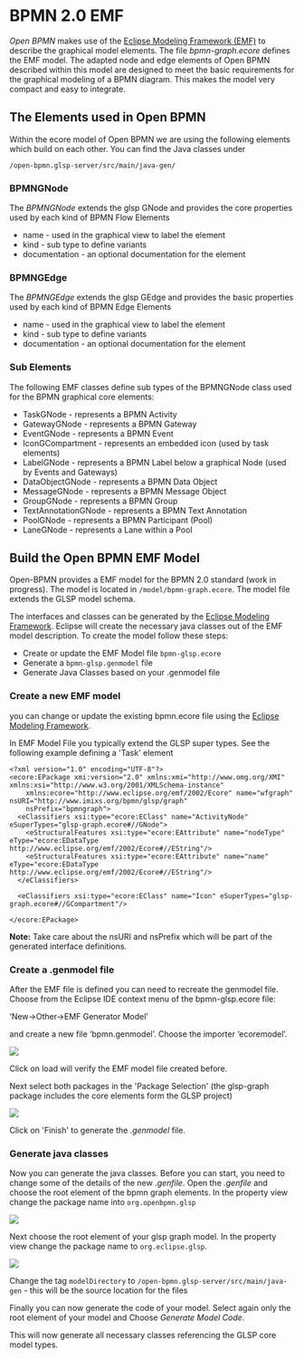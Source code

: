 # BPMN 2.0 EMF

*Open BPMN* makes use of the [Eclipse Modeling Framework (EMF)](https://www.eclipse.org/modeling/emf/) to describe the graphical model elements.
The file *bpmn-graph.ecore* defines the EMF model. The adapted node and edge elements of Open BPMN described within this model are designed to meet the basic requirements for the graphical modeling of a BPMN diagram. This makes the model very compact and easy to integrate.

## The Elements used in Open BPMN

Within the ecore model of Open BPMN we are using the following elements which build on each other. You can find the Java classes under

	/open-bpmn.glsp-server/src/main/java-gen/

### BPMNGNode

The *BPMNGNode* extends the glsp GNode and provides the core properties used by each kind of BPMN Flow Elements

 - name - used in the graphical view to label the element
 - kind - sub type to define variants
 - documentation - an optional documentation for the element
 
 
### BPMNGEdge

The *BPMNGEdge* extends the glsp GEdge and provides the basic properties used by each kind of BPMN Edge Elements

 - name - used in the graphical view to label the element
 - kind - sub type to define variants
 - documentation - an optional documentation for the element
 

### Sub Elements

The following EMF classes define sub types of the BPMNGNode class used for the BPMN graphical core elements:

 - TaskGNode - represents a BPMN Activity
 - GatewayGNode - represents a BPMN Gateway
 - EventGNode - represents a BPMN Event
 - IconGCompartment - represents an embedded icon (used by task elements)
 - LabelGNode - represents a BPMN Label below a graphical Node (used by Events and Gateways)
 - DataObjectGNode - represents a BPMN Data Object
 - MessageGNode - represents a BPMN Message Object
 - GroupGNode - represents a BPMN Group
 - TextAnnotationGNode - represents a BPMN Text Annotation
 - PoolGNode - represents a BPMN Participant (Pool)
 - LaneGNode - represents a Lane within a Pool
 



## Build the Open BPMN EMF Model

Open-BPMN provides a EMF model for the BPMN 2.0 standard (work in progress). The model is located in `/model/bpmn-graph.ecore`. The model file extends the  GLSP model schema. 

The interfaces and classes can be generated by the [Eclipse Modeling Framework](https://www.eclipse.org/modeling/emf/). Eclipse will create the necessary java classes out of the EMF model description. To create the model follow these steps:

 - Create or update the EMF Model file `bpmn-glsp.ecore`
 - Generate a `bpmn-glsp.genmodel` file
 - Generate Java Classes based on your .genmodel file

### Create a new EMF model

you can change or update the existing bpmn.ecore file using the [Eclipse Modeling Framework](https://www.eclipse.org/modeling/emf/).

In EMF Model File you typically extend the GLSP super types. See the following example defining a 'Task' element

	<?xml version="1.0" encoding="UTF-8"?>
	<ecore:EPackage xmi:version="2.0" xmlns:xmi="http://www.omg.org/XMI" xmlns:xsi="http://www.w3.org/2001/XMLSchema-instance"
	    xmlns:ecore="http://www.eclipse.org/emf/2002/Ecore" name="wfgraph" nsURI="http://www.imixs.org/bpmn/glsp/graph"
	    nsPrefix="bpmngraph">
	  <eClassifiers xsi:type="ecore:EClass" name="ActivityNode" eSuperTypes="glsp-graph.ecore#//GNode">
	    <eStructuralFeatures xsi:type="ecore:EAttribute" name="nodeType" eType="ecore:EDataType http://www.eclipse.org/emf/2002/Ecore#//EString"/>
	    <eStructuralFeatures xsi:type="ecore:EAttribute" name="name" eType="ecore:EDataType http://www.eclipse.org/emf/2002/Ecore#//EString"/>
	  </eClassifiers>
	 
	  <eClassifiers xsi:type="ecore:EClass" name="Icon" eSuperTypes="glsp-graph.ecore#//GCompartment"/>
	
	</ecore:EPackage>	


**Note:** Take care about the nsURI and nsPrefix which will be part of the generated interface definitions. 


### Create a .genmodel file

After the EMF file is defined you can need to recreate the genmodel file. Choose from the Eclipse IDE context menu of the bpmn-glsp.ecore file:

‘New->Other->EMF Generator Model’

and create a new file ‘bpmn.genmodel’. Choose the importer ‘ecoremodel’. 

<img src="../images/emf-generator-01.png" />

Click on load will verify the EMF model file created before.

Next select both packages in the 'Package Selection' (the glsp-graph package includes the core elements form the GLSP project)

<img src="../images/emf-generator-02.png" />

Click on 'Finish' to generate the *.genmodel* file.

### Generate java classes

Now you can generate the java classes. Before you can start, you need to change some of the details of the new *.genfile*.  Open the *.genfile* and choose the root element of the bpmn graph elements. In the property view change the package name into `org.openbpmn.glsp`


<img src="../images/emf-generator-03.png" />

Next choose the root element of your glsp graph model. In the property view change the package name to `org.eclipse.glsp`. 

<img src="../images/emf-generator-04.png" />


Change the tag `modelDirectory` to `/open-bpmn.glsp-server/src/main/java-gen` - this will be the source location for the files


Finally you can now generate the code of your model. Select again only the root element of your model and Choose *Generate Model Code*. 

This will now generate all necessary classes referencing the GLSP core model types. 




